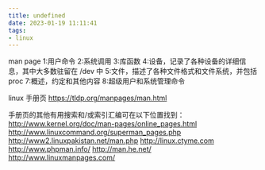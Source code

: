 ```yaml
---
title: undefined
date: 2023-01-19 11:11:41
tags:
- linux
---
```


man page 
1:用户命令
2:系统调用
3:库函数
4:设备，记录了各种设备的详细信息，其中大多数驻留在 /dev 中
5:文件，描述了各种文件格式和文件系统，并包括 proc
7:概述，约定和其他内容
8:超级用户和系统管理命令

linux 手册页
https://tldp.org/manpages/man.html


手册页的其他有用搜索和/或索引汇编可在以下位置找到：
http://www.kernel.org/doc/man-pages/online_pages.html
http://www.linuxcommand.org/superman_pages.php
http://www2.linuxpakistan.net/man.php
http://linux.ctyme.com
http://www.phpman.info/
http://man.he.net/
http://www.linuxmanpages.com/
